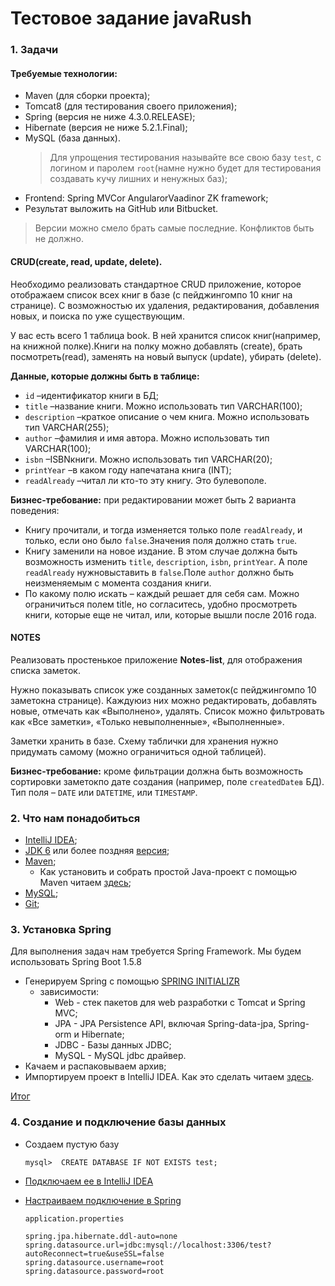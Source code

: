 # Тестовое задание javaRush

### 1. Задачи

#### Требуемые технологии:
* Maven (для сборки проекта);
* Tomcat8 (для тестирования своего приложения);
* Spring (версия не ниже 4.3.0.RELEASE);
* Hibernate (версия не ниже 5.2.1.Final);
* MySQL (база данных). 
    >Для упрощения тестирования называйте все свою базу `test`, с логином и паролем `root`(намне нужно будет для тестирования создавать кучу лишних и ненужных баз);
* Frontend: Spring MVCor AngularorVaadinor ZK framework;
* Результат выложить на GitHub или Bitbucket.

>Версии можно смело брать самые последние. Конфликтов быть не должно.

#### CRUD(create, read, update, delete).
Необходимо реализовать стандартное CRUD приложение, которое отображаем список всех книг в базе (с пейджингомпо 10 книг на странице). С возможностью их удаления, редактирования, добавления новых, и поиска по уже существующим.

У вас есть всего 1 таблица book. В ней хранится список книг(например, на книжной полке).Книги на полку можно добавлять (create), брать посмотреть(read), заменять на новый выпуск (update), убирать (delete).

**Данные, которые должны быть в таблице:**
* `id` –идентификатор книги в БД;
* `title` –название книги. Можно использовать тип VARCHAR(100);
* `description` –краткое описание о чем книга. Можно использовать тип VARCHAR(255);
* `author` –фамилия и имя автора. Можно использовать тип VARCHAR(100);
* `isbn` –ISBNкниги. Можно использовать тип VARCHAR(20);
* `printYear` –в каком году напечатана книга (INT);
* `readAlready` –читал ли кто-то эту книгу. Это булевополе.

**Бизнес-требование:** 
при редактировании может быть 2 варианта поведения:
* Книгу прочитали, и тогда изменяется только поле `readAlready`, и только, если оно было `false`.Значения поля должно стать `true`.
* Книгу заменили на новое издание. В этом случае должна быть возможность изменить `title`, `description`, `isbn`, `printYear`. А поле `readAlready` нужновыставить в `false`.Поле `author` должно быть неизменяемым с момента создания книги. 
* По какому полю искать – каждый решает для себя сам. Можно ограничиться полем title, но согласитесь, удобно просмотреть книги, которые еще не читал, или, которые вышли после 2016 года.


#### NOTES
Реализовать простенькое приложение **Notes-list**, для отображения списка заметок.

Нужно показывать список уже созданных заметок(с пейджингомпо 10 заметокна странице). Каждуюиз них можно редактировать, добавлять новые, отмечать как «Выполнено», удалять. Список можно фильтровать как «Все заметки», «Только невыполненные», «Выполненные». 

Заметки хранить в базе. Схему таблички для хранения нужно придумать самому (можно ограничиться одной таблицей).

**Бизнес-требование:** кроме фильтрации должна быть возможность сортировки заметокпо дате создания (например, поле `createdDateв` БД). Тип поля – `DATE` или `DATETIME`, или `TIMESTAMP`.


### 2. Что нам понадобиться

*   [IntelliJ IDEA](https://www.jetbrains.com/idea/download/);
*   [JDK 6](http://www.oracle.com/technetwork/java/javase/downloads/index.html) или более поздняя [версия](http://www.oracle.com/technetwork/java/javase/downloads/index.html);
*   [Maven](https://maven.apache.org/download.cgi);
    * Как установить и собрать простой Java-проект с помощью Maven читаем [здесь](https://spring.io/guides/gs/maven/);
*   [MySQL](https://dev.mysql.com/downloads/installer/);
*   [Git](https://git-scm.com/book/ru/v2/%D0%92%D0%B2%D0%B5%D0%B4%D0%B5%D0%BD%D0%B8%D0%B5-%D0%A3%D1%81%D1%82%D0%B0%D0%BD%D0%BE%D0%B2%D0%BA%D0%B0-Git);

### 3. Установка Spring 

Для выполнения задач нам требуется Spring Framework. Мы будем использовать Spring Boot 1.5.8

*   Генерируем Spring с помощью [SPRING INITIALIZR](https://start.spring.io/)
    *   зависимости:
        *   Web - стек пакетов для web разработки с Tomcat и Spring MVC;
        *   JPA - JPA Persistence API, включая Spring-data-jpa, Spring-orm и Hibernate;
        *   JDBC - Базы данных JDBC;
        *   MySQL - MySQL jdbc драйвер.
*   Качаем и распаковываем архив;
*   Импортируем проект в IntelliJ IDEA. Как это сделать читаем [здесь](https://spring.io/guides/gs/intellij-idea/).

[Итог](https://github.com/vladmeh/javaRushTestTask/tree/de7068c267681004c04419305dcc000c858934c9)

### 4. Создание и подключение базы данных
* Создаем пустую базу
    
    `mysql>  CREATE DATABASE IF NOT EXISTS test;`
    
* [Подключаем ее в IntelliJ IDEA](https://www.jetbrains.com/help/idea/working-with-the-database-tool-window.html#create_data_source)
* [Настраиваем подключение в Spring](https://docs.spring.io/spring-boot/docs/current/reference/htmlsingle/#boot-features-connect-to-production-database)
    
    `application.properties`
    
    ```properties
    spring.jpa.hibernate.ddl-auto=none
    spring.datasource.url=jdbc:mysql://localhost:3306/test?autoReconnect=true&useSSL=false
    spring.datasource.username=root
    spring.datasource.password=root
    ```
